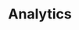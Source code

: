 ---
id: analytics
title: Analytics
description: "Data used to draw conclusions about users: who they are, what they want and what they do."
icon: 
layout: topic-listing
---